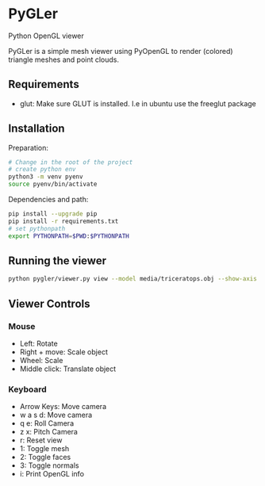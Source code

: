 # PyGLer
Python OpenGL viewer

PyGLer is a simple mesh viewer using PyOpenGL to render (colored) triangle meshes and point clouds.


## Requirements

- glut: Make sure GLUT is installed. I.e in ubuntu use the freeglut package


## Installation

Preparation:
```bash
# Change in the root of the project
# create python env
python3 -m venv pyenv 
source pyenv/bin/activate
```

Dependencies and path:
```bash
pip install --upgrade pip
pip install -r requirements.txt
# set pythonpath
export PYTHONPATH=$PWD:$PYTHONPATH
```


## Running the viewer

```bash
python pygler/viewer.py view --model media/triceratops.obj --show-axis
```


## Viewer Controls

### Mouse
- Left: Rotate
- Right + move: Scale object
- Wheel: Scale
- Middle click: Translate object

### Keyboard

- Arrow Keys: Move camera
- w a s d: Move camera
- q e: Roll Camera
- z x: Pitch Camera
- r: Reset view
- 1: Toggle mesh
- 2: Toggle faces
- 3: Toggle normals
- i: Print OpenGL info

